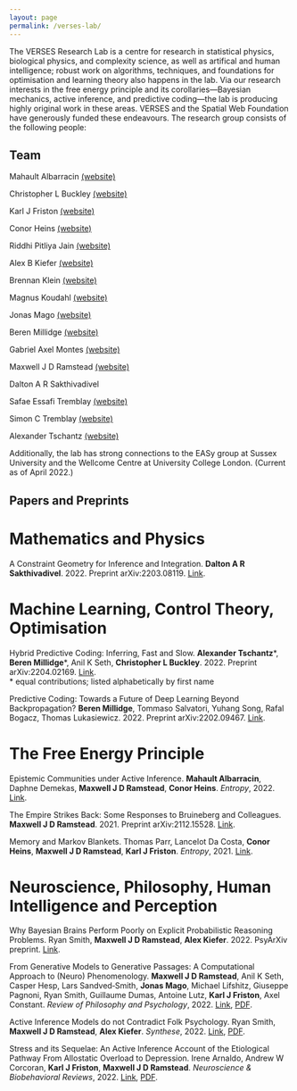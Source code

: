 ```yaml
---
layout: page
permalink: /verses-lab/
---
```


The VERSES Research Lab is a centre for research in statistical physics, biological physics, and complexity science, as well as artifical and human intelligence; robust work on algorithms, techniques, and foundations for optimisation and learning theory also happens in the lab. Via our research interests in the free energy principle and its corollaries—Bayesian mechanics, active inference, and predictive coding—the lab is producing highly original work in these areas. VERSES and the Spatial Web Foundation have generously funded these endeavours. The research group consists of the following people:

## Team

Mahault Albarracin [(website)](https://scholar.google.ca/citations?hl=en&user=KAxZtUIAAAAJ)

Christopher L Buckley [(website)](https://christopherlbuckley.com)

Karl J Friston [(website)](https://scholar.google.co.uk/citations?user=q_4u0aoAAAAJ&hl=en)

Conor Heins [(website)](https://www.ab.mpg.de/people/101190)

Riddhi Pitliya Jain [(website)](https://www.linkedin.com/in/riddhi-jain-98092b1b9/)

Alex B Kiefer [(website)](http://alexbkiefer.net)

Brennan Klein [(website)](https://www.jkbrennan.com)

Magnus Koudahl [(website)](https://scholar.google.com/citations?user=RC6kLkYAAAAJ&hl=en&oi=ao)

Jonas Mago [(website)](https://scholar.google.ca/citations?user=edwAqz0AAAAJ&hl=en&oi=ao)

Beren Millidge [(website)](https://beren.io)

Gabriel Axel Montes [(website)](http://gabrielaxel.com/academic)

Maxwell J D Ramstead [(website)](https://scholar.google.com/citations?hl=en&user=ILpGOMkAAAAJ)

Dalton A R Sakthivadivel

Safae Essafi Tremblay [(website)](https://www.researchgate.net/profile/Safae-Essafi-Tremblay-2)

Simon C Tremblay [(website)](https://www.researchgate.net/profile/Simon-Tremblay-2)

Alexander Tschantz [(website)](https://github.com/alec-tschantz)

Additionally, the lab has strong connections to the EASy group at Sussex University and the Wellcome Centre at University College London. (Current as of April 2022.)

## Papers and Preprints

# Mathematics and Physics

A Constraint Geometry for Inference and Integration. **Dalton A R Sakthivadivel**. 2022. Preprint arXiv:2203.08119. [Link](https://arxiv.org/abs/2203.08119).

# Machine Learning, Control Theory, Optimisation

Hybrid Predictive Coding: Inferring, Fast and Slow. **Alexander Tschantz**\*, **Beren Millidge**\*, Anil K Seth, **Christopher L Buckley**. 2022. Preprint arXiv:2204.02169. [Link](https://arxiv.org/abs/2204.02169).    
\* equal contributions; listed alphabetically by first name

Predictive Coding: Towards a Future of Deep Learning Beyond Backpropagation? **Beren Millidge**, Tommaso Salvatori, Yuhang Song, Rafal Bogacz, Thomas Lukasiewicz. 2022. Preprint arXiv:2202.09467. [Link](https://arxiv.org/abs/2202.09467).

# The Free Energy Principle

Epistemic Communities under Active Inference. **Mahault Albarracin**, Daphne Demekas, **Maxwell J D Ramstead**, **Conor Heins**. _Entropy_, 2022. [Link](https://www.mdpi.com/1099-4300/24/4/476/htm).

The Empire Strikes Back: Some Responses to Bruineberg and Colleagues. **Maxwell J D Ramstead**. 2021. Preprint arXiv:2112.15528. [Link](https://arxiv.org/abs/2112.15528).

Memory and Markov Blankets. Thomas Parr, Lancelot Da Costa, **Conor Heins**, **Maxwell J D Ramstead**, **Karl J Friston**. _Entropy_, 2021. [Link](https://www.mdpi.com/1099-4300/23/9/1105).

# Neuroscience, Philosophy, Human Intelligence and Perception

Why Bayesian Brains Perform Poorly on Explicit Probabilistic Reasoning Problems. Ryan Smith, **Maxwell J D Ramstead**, **Alex Kiefer**. 2022. PsyArXiv preprint. [Link](https://doi.org/10.31234/osf.io/hne9s). 

From Generative Models to Generative Passages: A Computational Approach to (Neuro) Phenomenology. **Maxwell J D Ramstead**, Anil K Seth, Casper Hesp, Lars Sandved‑Smith, **Jonas Mago**, Michael Lifshitz, Giuseppe Pagnoni, Ryan Smith, Guillaume Dumas, Antoine Lutz, **Karl J Friston**, Axel Constant. _Review of Philosophy and Psychology_, 2022. [Link](https://link.springer.com/article/10.1007/s13164-021-00604-y), [PDF](https://darsakthi.github.io/files/RSHSS+2022.pdf).

Active Inference Models do not Contradict Folk Psychology. Ryan Smith, **Maxwell J D Ramstead**, **Alex Kiefer**. _Synthese_, 2022. [Link](https://link.springer.com/article/10.1007/s11229-022-03480-w), [PDF](https://darsakthi.github.io/files/SRK2022.pdf).

Stress and its Sequelae: An Active Inference Account of the Etiological Pathway From Allostatic Overload to Depression. Irene Arnaldo, Andrew W Corcoran, **Karl J Friston**, **Maxwell J D Ramstead**. _Neuroscience & Biobehavioral Reviews_, 2022. [Link](www.sciencedirect.com/science/article/pii/S0149763422000793), [PDF](https://darsakthi.github.io/files/ACFR2022.pdf).





